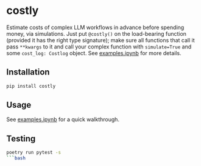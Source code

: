 # costly
Estimate costs of complex LLM workflows in advance before spending money, via simulations. Just put `@costly()` on the load-bearing function (provided it has the right type signature); make sure all functions that call it pass `**kwargs` to it and call your complex function with `simulate=True` and some `cost_log: Costlog` object. See [examples.ipynb](examples.ipynb) for more details.

## Installation

```bash
pip install costly
```

## Usage

See [examples.ipynb](examples.ipynb) for a quick walkthrough.

## Testing

```bash
poetry run pytest -s
```bash